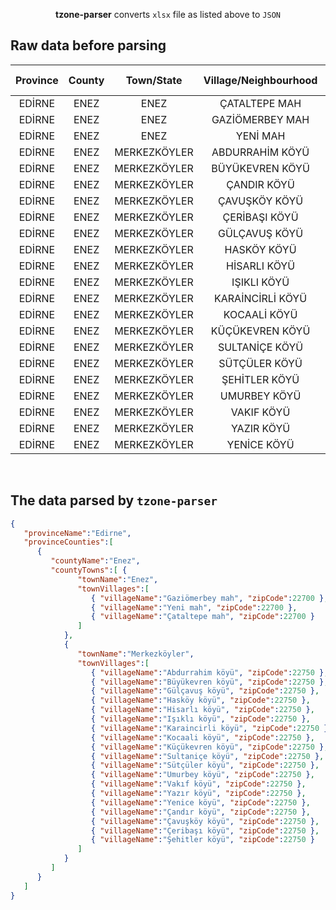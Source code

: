 
<div align="center">

**tzone-parser** converts `xlsx` file as listed above to `JSON`

</div>

## Raw data before parsing

<div align="center">

| Province | County | Town/State | Village/Neighbourhood | Zip Code |
|:-:|:-:|:-:|:-:|:-:|
|EDİRNE                        |ENEZ                          |ENEZ                          |ÇATALTEPE MAH                                                              |22700|
|EDİRNE                        |ENEZ                          |ENEZ                          |GAZİÖMERBEY MAH                                                            |22700|
|EDİRNE                        |ENEZ                          |ENEZ                          |YENİ MAH                                                                   |22700|
|EDİRNE                        |ENEZ                          |MERKEZKÖYLER                  |ABDURRAHİM KÖYÜ                                                            |22750|
|EDİRNE                        |ENEZ                          |MERKEZKÖYLER                  |BÜYÜKEVREN KÖYÜ                                                            |22750|
|EDİRNE                        |ENEZ                          |MERKEZKÖYLER                  |ÇANDIR KÖYÜ                                                                |22750|
|EDİRNE                        |ENEZ                          |MERKEZKÖYLER                  |ÇAVUŞKÖY KÖYÜ                                                              |22750|
|EDİRNE                        |ENEZ                          |MERKEZKÖYLER                  |ÇERİBAŞI KÖYÜ                                                              |22750|
|EDİRNE                        |ENEZ                          |MERKEZKÖYLER                  |GÜLÇAVUŞ KÖYÜ                                                              |22750|
|EDİRNE                        |ENEZ                          |MERKEZKÖYLER                  |HASKÖY KÖYÜ                                                                |22750|
|EDİRNE                        |ENEZ                          |MERKEZKÖYLER                  |HİSARLI KÖYÜ                                                               |22750|
|EDİRNE                        |ENEZ                          |MERKEZKÖYLER                  |IŞIKLI KÖYÜ                                                                |22750|
|EDİRNE                        |ENEZ                          |MERKEZKÖYLER                  |KARAİNCİRLİ KÖYÜ                                                           |22750|
|EDİRNE                        |ENEZ                          |MERKEZKÖYLER                  |KOCAALİ KÖYÜ                                                               |22750|
|EDİRNE                        |ENEZ                          |MERKEZKÖYLER                  |KÜÇÜKEVREN KÖYÜ                                                            |22750|
|EDİRNE                        |ENEZ                          |MERKEZKÖYLER                  |SULTANİÇE KÖYÜ                                                             |22750|
|EDİRNE                        |ENEZ                          |MERKEZKÖYLER                  |SÜTÇÜLER KÖYÜ                                                              |22750|
|EDİRNE                        |ENEZ                          |MERKEZKÖYLER                  |ŞEHİTLER KÖYÜ                                                              |22750|
|EDİRNE                        |ENEZ                          |MERKEZKÖYLER                  |UMURBEY KÖYÜ                                                               |22750|
|EDİRNE                        |ENEZ                          |MERKEZKÖYLER                  |VAKIF KÖYÜ                                                                 |22750|
|EDİRNE                        |ENEZ                          |MERKEZKÖYLER                  |YAZIR KÖYÜ                                                                 |22750|
|EDİRNE                        |ENEZ                          |MERKEZKÖYLER                  |YENİCE KÖYÜ                                                                |22750|

</div>

<br/>


## The data parsed by `tzone-parser`

```json
{
   "provinceName":"Edirne",
   "provinceCounties":[
      {
         "countyName":"Enez",
         "countyTowns":[ { 
               "townName":"Enez",
               "townVillages":[
                  { "villageName":"Gaziömerbey mah", "zipCode":22700 },
                  { "villageName":"Yeni mah", "zipCode":22700 },
                  { "villageName":"Çataltepe mah", "zipCode":22700 }
               ]
            },
            {
               "townName":"Merkezköyler",
               "townVillages":[
                  { "villageName":"Abdurrahim köyü", "zipCode":22750 },
                  { "villageName":"Büyükevren köyü", "zipCode":22750 },
                  { "villageName":"Gülçavuş köyü", "zipCode":22750 },
                  { "villageName":"Hasköy köyü", "zipCode":22750 },
                  { "villageName":"Hisarlı köyü", "zipCode":22750 },
                  { "villageName":"Işıklı köyü", "zipCode":22750 },
                  { "villageName":"Karaincirli köyü", "zipCode":22750 },
                  { "villageName":"Kocaali köyü", "zipCode":22750 },
                  { "villageName":"Küçükevren köyü", "zipCode":22750 },
                  { "villageName":"Sultaniçe köyü", "zipCode":22750 },
                  { "villageName":"Sütçüler köyü", "zipCode":22750 },
                  { "villageName":"Umurbey köyü", "zipCode":22750 },
                  { "villageName":"Vakıf köyü", "zipCode":22750 },
                  { "villageName":"Yazır köyü", "zipCode":22750 },
                  { "villageName":"Yenice köyü", "zipCode":22750 },
                  { "villageName":"Çandır köyü", "zipCode":22750 },
                  { "villageName":"Çavuşköy köyü", "zipCode":22750 },
                  { "villageName":"Çeribaşı köyü", "zipCode":22750 },
                  { "villageName":"Şehitler köyü", "zipCode":22750 }
               ]
            }
         ]
      }
   ]
}
```

